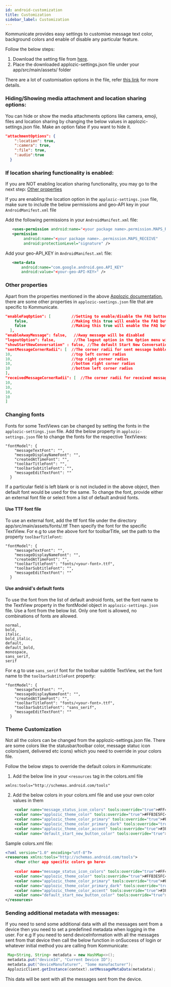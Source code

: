 ```yaml
---
id: android-customization
title: Customization
sidebar_label: Customization
---
```


Kommunicate provides easy settings to customise message text color, background colors and enable of disable any particular feature.

Follow the below steps:
1) Download the setting file from [here](https://github.com/Kommunicate-io/Kommunicate-Android-Chat-SDK/blob/master/app/src/main/assets/applozic-settings.json).
2) Place the downloaded applozic-settings.json file under your app/src/main/assets/ folder

There are a lot of customisation options in the file, refer [this link](https://docs.applozic.com/docs/android-chat-theme-and-customization#section-applozic-settings-json-properties-detail) for more details.

### Hiding/Showing media attachment and location sharing options:
You can hide or show the media attachments options like camera, emoji, files and location sharing by changing the below values in applozic-settings.json file.
Make an option false if you want to hide it.

```json
"attachmentOptions": {
    ":location": true,
    ":camera": true,
    ":file": true,
    ":audio":true
  }
```

### If location sharing functionality is enabled:
If you are NOT enabling location sharing functionality, you may go to the next step: [Other properties](https://github.com/AppLozic/Kommunicate/blob/reytum-patch-1/docs/docs/android-customization.md#other-properties)

If you are enabling the location option in the `applozic-settings.json` file, make sure to include the below permissions and geo-API key in your `AndroidManifest.xml` file

Add the following permissions in your `AndroidManifest.xml` file:

```xml
   <uses-permission android:name="<your package name>.permission.MAPS_RECEIVE" />
   <permission
        android:name="<your package name>..permission.MAPS_RECEIVE"
        android:protectionLevel="signature" />
```

Add your geo-API_KEY in `AndroidManifest.xml` file:
```xml
   <meta-data
       android:name="com.google.android.geo.API_KEY"
       android:value="<your-geo-API-KEY>" />
```

### Other properties
Apart from the properties mentioned in the above [Applozic documentation](https://docs.applozic.com/docs/android-chat-theme-and-customization#section-applozic-settings-json-properties-detail), there are some other properties in `applozic-seetings.json` file that are specific to Kommunicate.

```json
"enableFaqOption": [         //Setting to enable/disable the FAQ button on the toolbar.
    false,                   //Making this true will enable the FAQ button on the conversation list screen(first screen)
    false                    //Making this true will enable the FAQ button on the message list screen(individual chat thread)
  ],
"enableAwayMessage": false,   //Away message will be disabled
"logoutOption": false,        //The logout option in the Option menu will be hidden
"showStartNewConversation" : false, //The default Start New Conversation button will be hidden
"sentMessageCornerRadii": [  //The corner radii for sent message bubble
10,                          //top left corner radius
10,                          //top right corner radius
10,                          //bottom right corner radius
10                           //bottom left corner radius
],
"receivedMessageCornerRadii": [  //The corner radii for received message bubble . (Similar order as sentMessageCornerRadii)
10,
10,
10,
10
]
```

### Changing fonts
Fonts for some TextViews can be changed by setting the fonts in the `applozic-settings.json` file. Add the below property in `applozic-settings.json` file to change the fonts for the respective TextViews:
```
"fontModel": {
    "messageTextFont": "",
    "messageDisplayNameFont": "",
    "createdAtTimeFont": "",
    "toolbarTitleFont": "",
    "toolbarSubtitleFont": "",
    "messageEditTextFont": ""
  }
```
If a particular field is left blank or is not included in the above object, then default font would be used for the same.
To change the font, provide either an external font file or select from a list of default android fonts.

#### Use TTF font file
To use an external font, add the ttf font file under the directory app/src/main/assets/fonts/<your-font>.ttf
Then specify the font for the specific TextView. For e.g to use the above font for toolbarTitle, set the path to the property `toolbarTitleFont`:
```
"fontModel": {
    "messageTextFont": "",
    "messageDisplayNameFont": "",
    "createdAtTimeFont": "",
    "toolbarTitleFont": "fonts/<your-font>.ttf",
    "toolbarSubtitleFont": "",
    "messageEditTextFont": ""
  }
```
   
#### Use android's default fonts
To use the font from the list of default android fonts, set the font name to the TextView property in the fontModel object in `applozic-settings.json` file. Use a font from the below list. Only one font is allowed, no combinations of fonts are allowed.

```
normal, 
bold,
italic,
bold_italic,
default,
default_bold,
monospace,
sans_serif,
serif
```

For e.g to use `sans_serif` font for the toolbar subtitle TextView, set the font name to the `toolbarSubtitleFont` property:
```
"fontModel": {
    "messageTextFont": "",
    "messageDisplayNameFont": "",
    "createdAtTimeFont": "",
    "toolbarTitleFont": "fonts/<your-font>.ttf",
    "toolbarSubtitleFont": "sans_serif",
    "messageEditTextFont": ""
  }
```


### Theme Customization
Not all the colors can be changed from the applozic-settings.json file. There are some colors like the statusbar/toolbar color, message statuc icon colors(sent, delivered etc icons)
which you need to override in your colors file.

Follow the below steps to override the default colors in Kommunicate:
1) Add the below line in your `<resources` tag in the colors.xml file
```
xmlns:tools="http://schemas.android.com/tools"
```
2) Add the below colors in your colors.xml file and use your own color values in them
```xml
    <color name="message_status_icon_colors" tools:override="true">#FF4081</color> // Message status icon color
    <color name="applozic_theme_color" tools:override="true">#FFB3E5FC</color>     //Theme color
    <color name="applozic_theme_color_primary" tools:override="true">#FF4081</color> 
    <color name="applozic_theme_color_primary_dark" tools:override="true">#FF4081</color>
    <color name="applozic_theme_color_accent" tools:override="true">#3F51B5</color>
    <color name="default_start_new_button_color" tools:override="true">#FF4081</color> //Default start new conversation button color
```

Sample colors.xml file:
```xml
<?xml version="1.0" encoding="utf-8"?>
<resources xmlns:tools="http://schemas.android.com/tools">
    <Your other app specific colors go here>
    
    <color name="message_status_icon_colors" tools:override="true">#FF4081</color>
    <color name="applozic_theme_color" tools:override="true">#FFB3E5FC</color>
    <color name="applozic_theme_color_primary" tools:override="true">#FF4081</color>
    <color name="applozic_theme_color_primary_dark" tools:override="true">#FF4081</color>
    <color name="applozic_theme_color_accent" tools:override="true">#3F51B5</color>
    <color name="default_start_new_button_color" tools:override="true">#FF4081</color>
</resources>
```

### Sending additional metadata with messages:
If you need to send some additional data with all the messages sent from a device then you need to set a predefined metadata when logging in the user.
For e.g If you need to send deviceInformation with all the messages sent from that device then call the below function in onSuccess of login or whatever initial method you are calling from Kommunicate:

```java
 Map<String, String> metadata = new HashMap<>();
 metadata.put("deviceId", "Current Device ID");
 metadata.put("deviceManufaturer", "Some manufacturer");
 ApplozicClient.getInstance(context).setMessageMetaData(metadata);
 ```
 This data will be sent with all the messages sent from the device.
